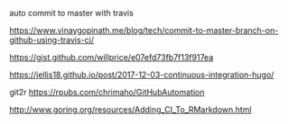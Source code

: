 
auto commit to master with travis

https://www.vinaygopinath.me/blog/tech/commit-to-master-branch-on-github-using-travis-ci/

https://gist.github.com/willprice/e07efd73fb7f13f917ea

https://jellis18.github.io/post/2017-12-03-continuous-integration-hugo/

git2r
https://rpubs.com/chrimaho/GitHubAutomation

http://www.goring.org/resources/Adding_CI_To_RMarkdown.html

